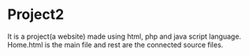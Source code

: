 # Project2
It is a project(a website) made using html, php and java script language.
Home.html is the main file and rest are the connected source files.
